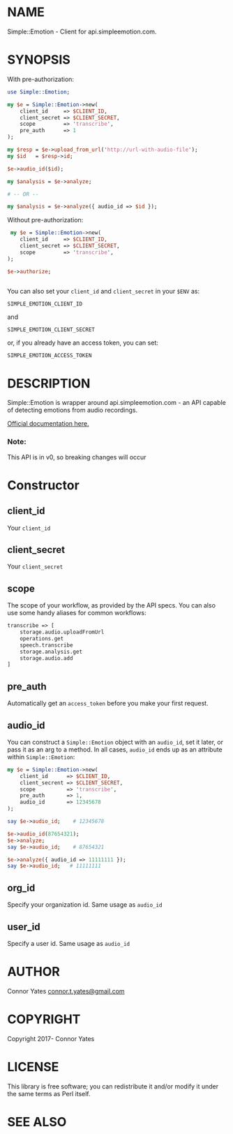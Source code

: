 # NAME

Simple::Emotion - Client for api.simpleemotion.com.

# SYNOPSIS

With pre-authorization:

```perl
use Simple::Emotion;

my $e = Simple::Emotion->new(
    client_id     => $CLIENT_ID,
    client_secret => $CLIENT_SECRET,
    scope         => 'transcribe',
    pre_auth      => 1
);

my $resp = $e->upload_from_url('http://url-with-audio-file');
my $id   = $resp->id;

$e->audio_id($id);

my $analysis = $e->analyze;

# -- OR --

my $analysis = $e->analyze({ audio_id => $id });
```

Without pre-authorization:

```perl
 my $e = Simple::Emotion->new(
    client_id     => $CLIENT_ID,
    client_secret => $CLIENT_SECRET,
    scope         => 'transcribe',
);

$e->authorize;
    
```

You can also set your ```client_id``` and ```client_secret``` in your ```$ENV``` as:

```SIMPLE_EMOTION_CLIENT_ID```

and

```SIMPLE_EMOTION_CLIENT_SECRET```

or, if you already have an access token, you can set:

```SIMPLE_EMOTION_ACCESS_TOKEN```

# DESCRIPTION

Simple::Emotion is wrapper around api.simpleemotion.com - an API capable of detecting emotions from audio recordings.

[Official documentation here.](https://api.simpleemotion.com/docs/storage/v0.html)

### Note:

This API is in v0, so breaking changes will occur

# Constructor

## client_id

Your ```client_id```

## client_secret

Your ```client_secret```

## scope

The scope of your workflow, as provided by the API specs. You can also use some handy aliases for common workflows:

```perl
transcribe => [
    storage.audio.uploadFromUrl
    operations.get
    speech.transcribe
    storage.analysis.get
    storage.audio.add
]
```

## pre_auth

Automatically get an ```access_token``` before you make your first request.

## audio_id

You can construct a ```Simple::Emotion``` object with an ```audio_id```, set it later, or pass it as an arg to a method. 
In all cases, ```audio_id``` ends up as an attribute within ```Simple::Emotion```:

```perl
my $e = Simple::Emotion->new(
    client_id      => $CLIENT_ID,
    client_secrent => $CLIENT_SECRET,
    scope          => 'transcribe',
    pre_auth       => 1,
    audio_id       => 12345678
);

say $e->audio_id;    # 12345678

$e->audio_id(87654321);
$e->analyze;
say $e->audio_id;    # 87654321

$e->analyze({ audio_id => 11111111 });
say $e->audio_id;   # 11111111

```

## org_id

Specify your organization id. Same usage as ```audio_id```

## user_id

Specify a user id. Same usage as ```audio_id```

# AUTHOR

Connor Yates <connor.t.yates@gmail.com>

# COPYRIGHT

Copyright 2017- Connor Yates

# LICENSE

This library is free software; you can redistribute it and/or modify
it under the same terms as Perl itself.

# SEE ALSO

